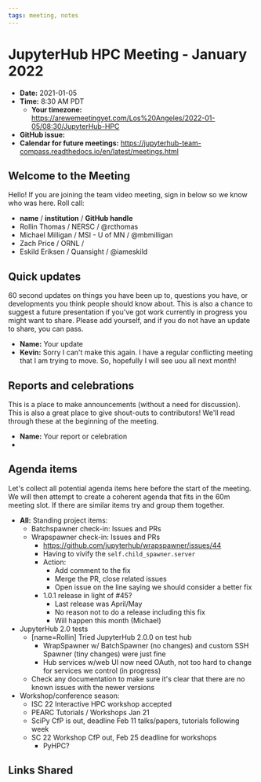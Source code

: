 ```yaml
---
tags: meeting, notes
---
```


# JupyterHub HPC Meeting - January 2022

- **Date:** 2021-01-05
- **Time:** 8:30 AM PDT
  - **Your timezone:** https://arewemeetingyet.com/Los%20Angeles/2022-01-05/08:30/JupyterHub-HPC
- **GitHub issue:**
- **Calendar for future meetings:** https://jupyterhub-team-compass.readthedocs.io/en/latest/meetings.html

## Welcome to the Meeting

Hello! If you are joining the team video meeting, sign in below so we know who was here. Roll call:

- **name** / **institution** / **GitHub handle**
- Rollin Thomas / NERSC / @rcthomas
- Michael Milligan / MSI - U of MN / @mbmilligan
- Zach Price / ORNL /
- Eskild Eriksen / Quansight / @iameskild

## Quick updates

60 second updates on things you have been up to, questions you have, or developments you think people should know about. This is also a chance to suggest a future presentation if you've got work currently in progress you might want to share. Please add yourself, and if you do not have an update to share, you can pass.

- **Name:** Your update
- **Kevin:** Sorry I can't make this again. I have a regular conflicting meeting that I am trying to move. So, hopefully I will see uou all next month!

## Reports and celebrations

This is a place to make announcements (without a need for discussion). This is also a great place to give shout-outs to contributors! We'll read through these at the beginning of the meeting.

- **Name:** Your report or celebration
- 

## Agenda items

Let's collect all potential agenda items here before the start of the meeting. We will then attempt to create a coherent agenda that fits in the 60m meeting slot. If there are similar items try and group them together.
 
- **All:** Standing project items:
    - Batchspawner check-in: Issues and PRs
    - Wrapspawner check-in: Issues and PRs
        - https://github.com/jupyterhub/wrapspawner/issues/44
        - Having to vivify the `self.child_spawner.server`
        - Action:
            - Add comment to the fix
            - Merge the PR, close related issues
            - Open issue on the line saying we should consider a better fix
        - 1.0.1 release in light of #45?
            - Last release was April/May
            - No reason not to do a release including this fix
            - Will happen this month (Michael)
- JupyterHub 2.0 tests
    - [name=Rollin] Tried JupyterHub 2.0.0 on test hub 
        - WrapSpawner w/ BatchSpawner (no changes) and custom SSH Spawner (tiny changes) were just fine
        - Hub services w/web UI now need OAuth, not too hard to change for services we control (in progress)
    - Check any documentation to make sure it's clear that there are no known issues with the newer versions
- Workshop/conference season:
    - ISC 22 Interactive HPC workshop accepted
    - PEARC Tutorials / Workshops Jan 21
    - SciPy CfP is out, deadline Feb 11 talks/papers, tutorials following week
    - SC 22 Workshop CfP out, Feb 25 deadline for workshops
        - PyHPC?

## Links Shared
